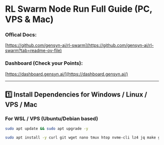 # RL Swarm Node Run Full Guide (PC, VPS & Mac)

### Offical Docs:  
[https://github.com/gensyn-ai/rl-swarm](https://github.com/gensyn-ai/rl-swarm?tab=readme-ov-file)

### Dashboard (Check your Points):  
[https://dashboard.gensyn.ai/](https://dashboard.gensyn.ai/)

---

## 1️⃣ Install Dependencies for Windows / Linux / VPS / Mac

### For WSL / VPS (Ubuntu/Debian based)

```bash
sudo apt update && sudo apt upgrade -y

sudo apt install -y curl git wget nano tmux htop nvme-cli lz4 jq make gcc clang build-essential autoconf automake pkg-config libssl-dev libleveldb-dev libgbm1 bsdmainutils ncdu unzip tar
